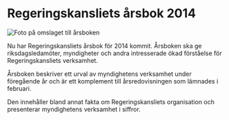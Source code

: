 # Regeringskansliets årsbok 2014

![Foto på omslaget till årsboken](/contentassets/5b374de1f7e5429493caae99cafd1d5a/arsboken.jpg?width=150&quality=85)


Nu har Regeringskansliets årsbok för 2014 kommit. Årsboken ska ge riksdagsledamöter, myndigheter och andra intresserade ökad förståelse för Regeringskansliets verksamhet.


Årsboken beskriver ett urval av myndighetens verksamhet under föregående år och är ett komplement till årsredovisningen som lämnades i februari.

Den innehåller bland annat fakta om Regeringskansliets organisation och presenterar myndighetens verksamhet i siffror.
